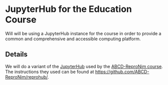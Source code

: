 # JupyterHub for the Education Course
Will will be using a JupyterHub instance for the course in order to provide a common and comprehensive and accessible computing platform.

## Details
We will do a variant of the [JupyterHub](https://jupyter.org/hub) used by the [ABCD-ReproNim course](https://www.abcd-repronim.org/). The instructions they used can be found 
at https://github.com/ABCD-ReproNim/reprohub/.
